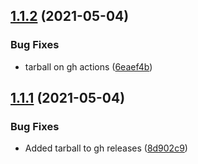 ## [1.1.2](https://github.com/jkroepke/lens-extension-certificate-info/compare/v1.1.1...v1.1.2) (2021-05-04)

### Bug Fixes

* tarball on gh actions ([6eaef4b](https://github.com/jkroepke/lens-extension-certificate-info/commit/6eaef4ba601ee9203e122759b392bfa0ee396fb8))

## [1.1.1](https://github.com/jkroepke/lens-extension-certificate-info/compare/v1.1.0...v1.1.1) (2021-05-04)

### Bug Fixes

* Added tarball to gh releases ([8d902c9](https://github.com/jkroepke/lens-extension-certificate-info/commit/8d902c9060db6b026116d8e2ce040381a9e08f10))
